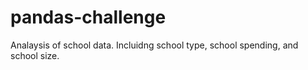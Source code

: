 # pandas-challenge
Analaysis of school data. Incluidng school type, school spending, and school size.
